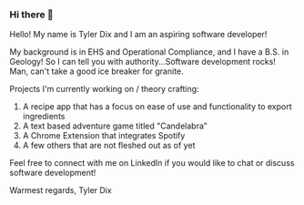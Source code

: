 ### Hi there 👋

<!--
**Tyler-Dix/Tyler-Dix** is a ✨ _special_ ✨ repository because its `README.md` (this file) appears on your GitHub profile.

Here are some ideas to get you started:

- 🔭 I’m currently working on ...
- 🌱 I’m currently learning ...
- 👯 I’m looking to collaborate on ...
- 🤔 I’m looking for help with ...
- 💬 Ask me about ...
- 📫 How to reach me: ...
- 😄 Pronouns: ...
- ⚡ Fun fact: ...
-->

Hello! My name is Tyler Dix and I am an aspiring software developer!

My background is in EHS and Operational Compliance, and I have a B.S. in Geology!
So I can tell you with authority...Software development rocks! Man, can't take a good ice breaker for granite.

Projects I'm currently working on / theory crafting:
1. A recipe app that has a focus on ease of use and functionality to export ingredients
2. A text based adventure game titled "Candelabra"
3. A Chrome Extension that integrates Spotify
4. A few others that are not fleshed out as of yet

Feel free to connect with me on LinkedIn if you would like to chat or discuss software development!

Warmest regards,
Tyler Dix
